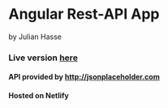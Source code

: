 # Angular Rest-API App
by Julian Hasse

### Live version [here](https://ecstatic-sammet-693cc5.netlify.com/) 

#### API provided by http://jsonplaceholder.com
#### Hosted on Netlify
